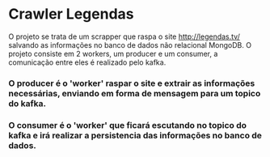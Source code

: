 # Crawler Legendas
O projeto se trata de um scrapper que raspa o site <http://legendas.tv/> salvando as informações no banco de dados não relacional MongoDB.
O projeto consiste em 2 workers, um producer e um consumer, a comunicação entre eles é realizado pelo kafka.

### O producer é o 'worker' raspar o site e extrair as informações necessárias, enviando em forma de mensagem para um topico do kafka.
### O consumer é o 'worker' que ficará escutando no topico do kafka e irá realizar a persistencia das informações no banco de dados.
